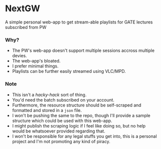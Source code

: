 # NextGW
A simple personal web-app to get stream-able playlists for GATE lectures subscribed from PW

### Why?
- The PW's web-app doesn't support multiple sessions accross multiple devies.
- The web-app's bloated.
- I prefer minimal things.
- Playlists can be further easily streamed using VLC/MPD.

### Note
- This isn't a *hacky-hack* sort of thing.
- You'd need the batch subscribed on your account.
- Furthermore, the resource structure should be self-scraped and formatted and stored in a `json` file.
- I won't be pushing the same to the repo, though I'll provide a sample structure which could be used with this web-app.
- I might publish the scraping logic if I feel like doing so, but no help would be whatsoever provided regarding that.
- I won't be responsible for any legal stuffs you get into, this is a personal project and I'm not promoting any kind of piracy.
